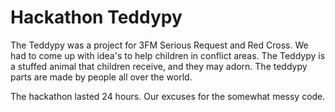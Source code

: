# Hackathon Teddypy
The Teddypy was a project for 3FM Serious Request and Red Cross. We had to come up with idea's to help children in conflict areas. The Teddypy is a stuffed animal that children receive, and they may adorn. The teddypy parts are made ​​by people all over the world.

The hackathon lasted 24 hours. Our excuses for the somewhat messy code.